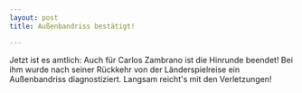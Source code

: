 ```yaml
---
layout: post
title: Außenbandriss bestätigt!

---
```


Jetzt ist es amtlich: Auch für Carlos Zambrano ist die Hinrunde beendet! Bei ihm wurde nach seiner Rückkehr von der Länderspielreise ein Außenbandriss diagnostiziert. Langsam reicht's mit den Verletzungen!


